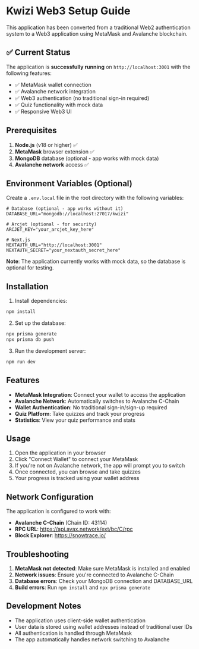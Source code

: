 # Kwizi Web3 Setup Guide

This application has been converted from a traditional Web2 authentication system to a Web3 application using MetaMask and Avalanche blockchain.

## ✅ Current Status

The application is **successfully running** on `http://localhost:3001` with the following features:
- ✅ MetaMask wallet connection
- ✅ Avalanche network integration  
- ✅ Web3 authentication (no traditional sign-in required)
- ✅ Quiz functionality with mock data
- ✅ Responsive Web3 UI

## Prerequisites

1. **Node.js** (v18 or higher) ✅
2. **MetaMask** browser extension ✅
3. **MongoDB** database (optional - app works with mock data)
4. **Avalanche network** access ✅

## Environment Variables (Optional)

Create a `.env.local` file in the root directory with the following variables:

```env
# Database (optional - app works without it)
DATABASE_URL="mongodb://localhost:27017/kwizi"

# Arcjet (optional - for security)
ARCJET_KEY="your_arcjet_key_here"

# Next.js
NEXTAUTH_URL="http://localhost:3001"
NEXTAUTH_SECRET="your_nextauth_secret_here"
```

**Note**: The application currently works with mock data, so the database is optional for testing.

## Installation

1. Install dependencies:
```bash
npm install
```

2. Set up the database:
```bash
npx prisma generate
npx prisma db push
```

3. Run the development server:
```bash
npm run dev
```

## Features

- **MetaMask Integration**: Connect your wallet to access the application
- **Avalanche Network**: Automatically switches to Avalanche C-Chain
- **Wallet Authentication**: No traditional sign-in/sign-up required
- **Quiz Platform**: Take quizzes and track your progress
- **Statistics**: View your quiz performance and stats

## Usage

1. Open the application in your browser
2. Click "Connect Wallet" to connect your MetaMask
3. If you're not on Avalanche network, the app will prompt you to switch
4. Once connected, you can browse and take quizzes
5. Your progress is tracked using your wallet address

## Network Configuration

The application is configured to work with:
- **Avalanche C-Chain** (Chain ID: 43114)
- **RPC URL**: https://api.avax.network/ext/bc/C/rpc
- **Block Explorer**: https://snowtrace.io/

## Troubleshooting

1. **MetaMask not detected**: Make sure MetaMask is installed and enabled
2. **Network issues**: Ensure you're connected to Avalanche C-Chain
3. **Database errors**: Check your MongoDB connection and DATABASE_URL
4. **Build errors**: Run `npm install` and `npx prisma generate`

## Development Notes

- The application uses client-side wallet authentication
- User data is stored using wallet addresses instead of traditional user IDs
- All authentication is handled through MetaMask
- The app automatically handles network switching to Avalanche
